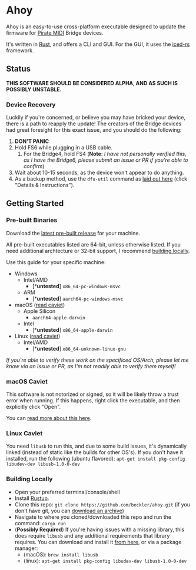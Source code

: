 # Ahoy

Ahoy is an easy-to-use cross-platform executable designed to update the firmware for [Pirate MIDI](https://www.piratemidi.com) Bridge devices.
 
It's written in [Rust](https://www.rust-lang.org), and offers a CLI and GUI. For the GUI, it uses the [iced-rs](https://github.com/iced-rs/iced) framework.

## Status

**THIS SOFTWARE SHOULD BE CONSIDERED ALPHA, AND AS SUCH IS POSSIBLY UNSTABLE.**
 
### Device Recovery 

Luckily if you're concerned, or believe you may have bricked your device, there is a path to reapply the update! The creators of the Bridge devices had great foresight for this exact issue, and you should do the following:

1. **DON'T PANIC**
2. Hold FS6 while plugging in a USB cable.
    1. For the Bridge4, hold FS4 (**Note**: _I have not personally verified this, as I have the Bridge6, please submit an issue or PR if you're able to confirm_) 
3. Wait about 10-15 seconds, as the device won't appear to do anything.
4. As a backup method, use the `dfu-util` command as [laid out here](https://learn.piratemidi.com/software/downloads) (click "Details & Instructions").

## Getting Started

### Pre-built Binaries

Download the [latest pre-built release](https://github.com/beckler/ahoy/releases/latest) for your machine.

All pre-built executables listed are 64-bit, unless otherwise listed. If you need additional archtecture or 32-bit support, I recommend [building locally](#building-locally).

Use this guide for your specific machine:
- Windows
  - Intel/AMD
    -  [***untested**] `x86_64-pc-windows-msvc`
  - ARM
    - [***untested**] `aarch64-pc-windows-msvc`
- macOS ([read caviet](#macos-caviet))
  - Apple Silicon 
    - `aarch64-apple-darwin`
  - Intel
    - [***untested**] `x86_64-apple-darwin`
- Linux ([read caviet](#linux-caviet))
  - Intel/AMD
    - [***untested**] `x86_64-unknown-linux-gnu`

_If you're able to verify these work on the specificed OS/Arch, please let me know via an Issue or PR, as I'm not readily able to verify them myself!_

### macOS Caviet

This software is not notorized or signed, so it will be likely throw a trust error when running.
If this happens, right click the executable, and then explicitly click "Open".

You can [read more about this here](https://support.apple.com/en-us/HT202491).

### Linux Caviet

You need `libusb` to run this, and due to some build issues, it's dynamically linked (instead of static like the builds for other OS's). If you don't have it installed, run the following (ubuntu flavored): `apt-get install pkg-config libudev-dev libusb-1.0-0-dev`

### Building Locally

- Open your preferred terminal/console/shell
- Install [Rustup](https://rustup.rs/).
- Clone this repo: `git clone https://github.com/beckler/ahoy.git` (if you don't have git, you can [download an archive](https://github.com/beckler/ahoy/archive/refs/heads/main.zip))
- Navigate to where you cloned/downloaded this repo and run the command: `cargo run`
- (**Possibly Required**) If you're having issues with a missing library, this does require `libusb` and any additional requirements that library requires. You can download and install it [from here](https://libusb.info/), or via a package manager:
  - (macOS): `brew install libusb`
  - (linux): `apt-get install pkg-config libudev-dev libusb-1.0-0-dev`

